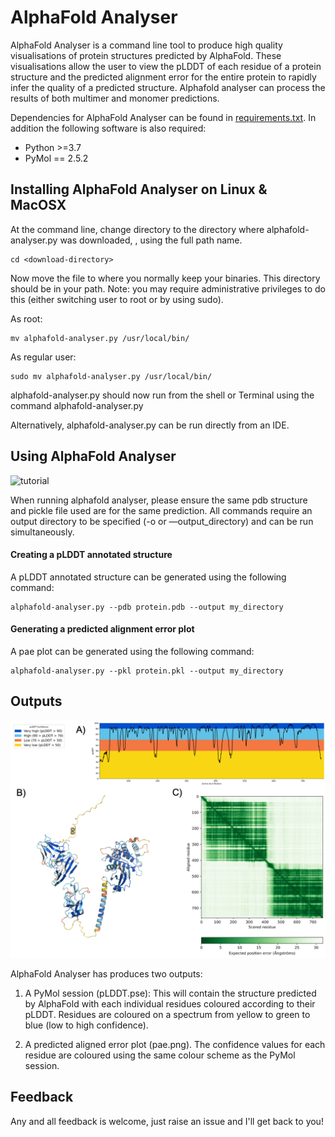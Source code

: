 # AlphaFold Analyser

AlphaFold Analyser is a command line tool to produce high quality visualisations of protein structures predicted by AlphaFold. These visualisations allow the user to view the pLDDT of each residue of a protein structure and the predicted alignment error for the entire protein to rapidly infer the quality of a predicted structure. Alphafold analyser can process the results of both multimer and monomer predictions.

Dependencies for AlphaFold Analyser can be found in [requirements.txt](https://github.com/Orpowell/alphafold-analyser/blob/master/requirements.txt). In addition the following software is also required:
- Python >=3.7
- PyMol == 2.5.2

## Installing AlphaFold Analyser on Linux & MacOSX

At the command line, change directory to the directory where alphafold-analyser.py was downloaded, , using the full path name.

	cd <download-directory>

Now move the file to where you normally keep your binaries. This directory should be in your path. Note: you may require administrative privileges to do this (either switching user to root or by using sudo).

As root:

	mv alphafold-analyser.py /usr/local/bin/

As regular user:

	sudo mv alphafold-analyser.py /usr/local/bin/

alphafold-analyser.py should now run from the shell or Terminal using the command alphafold-analyser.py

Alternatively, alphafold-analyser.py can be run directly from an IDE.

## Using AlphaFold Analyser

![tutorial](https://github.com/Orpowell/alphafold-analyser/blob/main/img/tutorial.gif)

When running alphafold analyser,  please ensure the same pdb structure and pickle file used are for the same prediction. All commands require an output directory to be specified (-o or —output_directory) and can be run simultaneously.  

#### Creating a pLDDT annotated structure
A pLDDT annotated structure can be generated using the following command:

	alphafold-analyser.py --pdb protein.pdb --output my_directory

#### Generating a predicted alignment error plot
A pae plot can be generated using the following command:

	alphafold-analyser.py --pkl protein.pkl --output my_directory

## Outputs

![outputs](https://github.com/Orpowell/alphafold-analyser/blob/main/img/outputs.png)

AlphaFold Analyser has produces two outputs:

1. A PyMol session (pLDDT.pse): This will contain the structure predicted by AlphaFold with each individual residues coloured according to their pLDDT.  Residues are coloured on a spectrum from yellow to green to blue (low to high confidence).

2. A predicted aligned error plot (pae.png).  The confidence values for each residue are coloured using the same colour scheme as the PyMol session.

## Feedback

Any and all feedback is welcome, just raise an issue and I'll get back to you!





